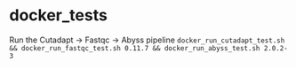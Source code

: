 # docker_tests

Run the Cutadapt -> Fastqc -> Abyss pipeline
`docker_run_cutadapt_test.sh  && docker_run_fastqc_test.sh 0.11.7 && docker_run_abyss_test.sh 2.0.2-3`



